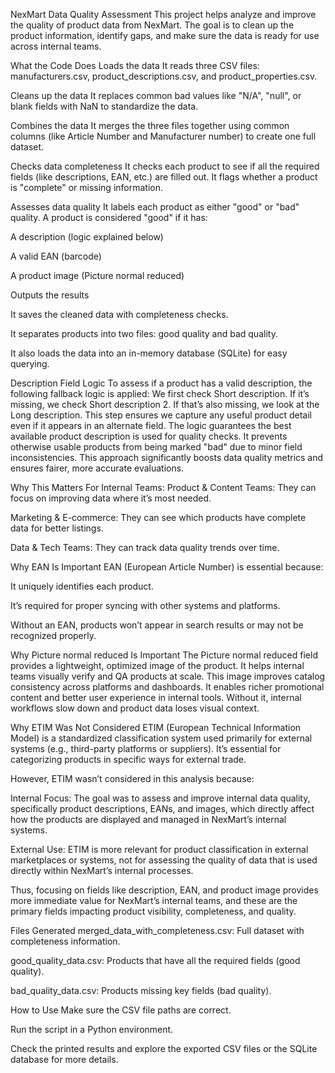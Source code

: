 NexMart Data Quality Assessment
This project helps analyze and improve the quality of product data from NexMart. The goal is to clean up the product information, identify gaps, and make sure the data is ready for use across internal teams.

What the Code Does
Loads the data
It reads three CSV files: manufacturers.csv, product_descriptions.csv, and product_properties.csv.

Cleans up the data
It replaces common bad values like "N/A", "null", or blank fields with NaN to standardize the data.

Combines the data
It merges the three files together using common columns (like Article Number and Manufacturer number) to create one full dataset.

Checks data completeness
It checks each product to see if all the required fields (like descriptions, EAN, etc.) are filled out. It flags whether a product is "complete" or missing information.

Assesses data quality
It labels each product as either "good" or "bad" quality. A product is considered "good" if it has:

A description (logic explained below)

A valid EAN (barcode)

A product image (Picture normal reduced)

Outputs the results

It saves the cleaned data with completeness checks.

It separates products into two files: good quality and bad quality.

It also loads the data into an in-memory database (SQLite) for easy querying.

Description Field Logic
To assess if a product has a valid description, the following fallback logic is applied:
We first check Short description. If it’s missing, we check Short description 2. If that’s also missing, we look at the Long description.
This step ensures we capture any useful product detail even if it appears in an alternate field.
The logic guarantees the best available product description is used for quality checks.
It prevents otherwise usable products from being marked "bad" due to minor field inconsistencies.
This approach significantly boosts data quality metrics and ensures fairer, more accurate evaluations.

Why This Matters
For Internal Teams:
Product & Content Teams: They can focus on improving data where it’s most needed.

Marketing & E-commerce: They can see which products have complete data for better listings.

Data & Tech Teams: They can track data quality trends over time.

Why EAN Is Important
EAN (European Article Number) is essential because:

It uniquely identifies each product.

It’s required for proper syncing with other systems and platforms.

Without an EAN, products won’t appear in search results or may not be recognized properly.

Why Picture normal reduced Is Important
The Picture normal reduced field provides a lightweight, optimized image of the product.
It helps internal teams visually verify and QA products at scale.
This image improves catalog consistency across platforms and dashboards.
It enables richer promotional content and better user experience in internal tools.
Without it, internal workflows slow down and product data loses visual context.

Why ETIM Was Not Considered
ETIM (European Technical Information Model) is a standardized classification system used primarily for external systems (e.g., third-party platforms or suppliers). It’s essential for categorizing products in specific ways for external trade.

However, ETIM wasn’t considered in this analysis because:

Internal Focus: The goal was to assess and improve internal data quality, specifically product descriptions, EANs, and images, which directly affect how the products are displayed and managed in NexMart’s internal systems.

External Use: ETIM is more relevant for product classification in external marketplaces or systems, not for assessing the quality of data that is used directly within NexMart’s internal processes.

Thus, focusing on fields like description, EAN, and product image provides more immediate value for NexMart’s internal teams, and these are the primary fields impacting product visibility, completeness, and quality.

Files Generated
merged_data_with_completeness.csv: Full dataset with completeness information.

good_quality_data.csv: Products that have all the required fields (good quality).

bad_quality_data.csv: Products missing key fields (bad quality).

How to Use
Make sure the CSV file paths are correct.

Run the script in a Python environment.

Check the printed results and explore the exported CSV files or the SQLite database for more details.
